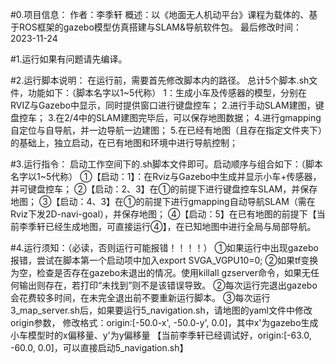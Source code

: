 #0.项目信息：
	作者：李季轩
	概述：以《地面无人机动平台》课程为载体的、基于ROS框架的gazebo模型仿真搭建与SLAM&导航软件包。
	最后修改时间：2023-11-24

#1.运行如果有问题请先编译。


#2.运行脚本说明：
	在运行前，需要首先修改脚本内的路径。
	总计5个脚本.sh文件，功能如下：（脚本名字以1~5代称）
	1：生成小车及传感器的模型，分别在RVIZ与Gazebo中显示，同时提供窗口进行键盘控车；
	2.进行手动SLAM建图，键盘控车；
	3.在2/4中的SLAM建图完毕后，可以保存地图数据；
	4.进行gmapping自定位与自导航，并一边导航一边建图；
	5.在已经有地图（且存在指定文件夹下）的基础上，独立启动，在已有地图和环境中进行导航控制；

#3.运行指令：
	启动工作空间下的.sh脚本文件即可。启动顺序与组合如下：（脚本名字以1~5代称）
	①【启动：1】：在Rviz与Gazebo中生成并显示小车+传感器，并可键盘控车；
	②【启动：2、3】在①的前提下进行键盘控车SLAM，并保存地图；
	③【启动：4、3】在①的前提下进行gmapping自动导航SLAM（需在Rviz下发2D-navi-goal），并保存地图；
	④【启动：5】在已有地图的前提下【当前李季轩已经生成地图，可直接运行④】，在已知地图中进行全局与局部导航。

#4.运行须知：（必读，否则运行可能报错！！！！）
	①如果运行中出现gazebo报错，尝试在脚本第一个启动项中加入export SVGA_VGPU10=0;
	②如果tf变换为空，检查是否存在gazebo未退出的情况。使用killall gzserver命令，如果无任何输出则存在，若打印“未找到”则不是该错误导致。
	②每次运行完退出gazebo会花费较多时间，在未完全退出前不要重新运行脚本。
	③每次运行3_map_server.sh后，如果要运行5_navigation.sh，请地图的yaml文件中修改origin参数，
	  修改格式：origin:[-50.0-x', -50.0-y', 0.0]，其中x'为gazebo生成小车模型时的x偏移量、y'为y偏移量
	 【当前李季轩已经调试好，origin:[-63.0, -60.0, 0.0]，可以直接启动5_navigation.sh】


